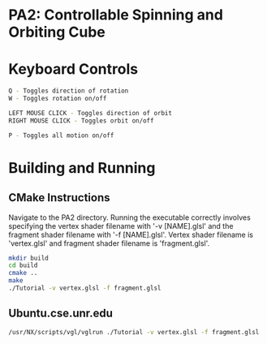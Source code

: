 # PA2: Controllable Spinning and Orbiting Cube

# Keyboard Controls

```bash
Q - Toggles direction of rotation
W - Toggles rotation on/off

LEFT MOUSE CLICK - Toggles direction of orbit
RIGHT MOUSE CLICK - Toggles orbit on/off

P - Toggles all motion on/off
```

# Building and Running

## CMake Instructions
Navigate to the PA2 directory. Running the executable correctly involves specifying
the vertex shader filename with '-v [NAME].glsl' and the fragment shader
filename with '-f [NAME].glsl'. Vertex shader filename is 'vertex.glsl' and 
fragment shader filename is 'fragment.glsl'.

```bash
mkdir build
cd build
cmake ..
make
./Tutorial -v vertex.glsl -f fragment.glsl
```


## Ubuntu.cse.unr.edu
```bash
/usr/NX/scripts/vgl/vglrun ./Tutorial -v vertex.glsl -f fragment.glsl
```
